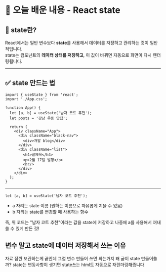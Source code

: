 # 📌 오늘 배운 내용 - React state

## 🧠 state란?

React에서는 일반 변수보다 **state**를 사용해서 데이터를 저장하고 관리하는 것이 일반적입니다.  
state는 컴포넌트의 **데이터 상태를 저장하고**, 이 값이 바뀌면 자동으로 화면이 다시 렌더링됩니다.

---

## ✅ state 만드는 법

```
import { useState } from 'react';
import './App.css';

function App() {
  let [a, b] = useState('남자 코트 추천');
  let posts = '강남 우동 맛집';

  return (
    <div className="App">
      <div className="black-nav">
        <div>개발 blog</div>
      </div>
      <div className="list">
        <h4>글제목</h4>
        <p>2월 17일 발행</p>
        <hr/>
      </div>
    </div>
  );
}
```
---
```let [a, b] = useState('남자 코트 추천');```
- a 자리는 state 이름 (원하는 이름으로 자유롭게 지을 수 있음)
- b 자리는 state를 변경할 때 사용하는 함수
  
즉, 위 코드는 "남자 코트 추천"이라는 값을 state에 저장하고
나중에 a를 사용해서 꺼내 쓸 수 있게 만든 것!

## 변수 말고 state에 데이터 저장해서 쓰는 이유
자료 잠깐 보관하는게 끝인데 
그럼 변수 만들어 쓰면 되는거지 왜 굳이 state 만들어쓸까?
state는 변동사항이 생기면 state쓰는 html도 자동으로 재렌더링해줍니다



